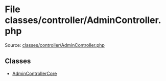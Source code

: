 File classes/controller/AdminController.php
=========

Source: [classes/controller/AdminController.php](https://github.com/PrestaShop/PrestaShop/blob/1.6.1.2/classes/controller/AdminController.php)


Classes
-------

* [AdminControllerCore](class.AdminControllerCore.md)

